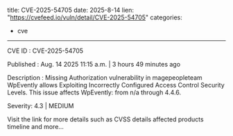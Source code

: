 
title: CVE-2025-54705
date: 2025-8-14
lien: "https://cvefeed.io/vuln/detail/CVE-2025-54705"
categories:
  - cve
---

CVE ID : CVE-2025-54705

Published :  Aug. 14
2025
11:15 a.m. | 3 hours
49 minutes ago

Description : Missing Authorization vulnerability in magepeopleteam WpEvently allows Exploiting Incorrectly Configured Access Control Security Levels. This issue affects WpEvently: from n/a through 4.4.6.

Severity: 4.3 | MEDIUM

Visit the link for more details
such as CVSS details
affected products
timeline
and more...
